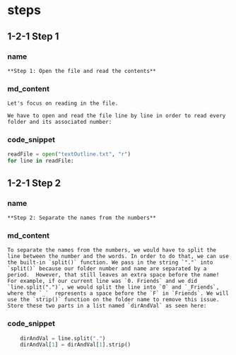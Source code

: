 <!--title={Parsing the File:Coding the Relationships Part 1}-->

<!--badges={Python:11,Algorithms:5}-->

<!--concepts={directedGraphs, introToGraphs, useOfGraphs}-->

# steps

## 1-2-1 Step 1

### name

```
**Step 1: Open the file and read the contents**
```

### md_content

```
Let's focus on reading in the file.

We have to open and read the file line by line in order to read every folder and its associated number:
```

### code_snippet

```python
readFile = open("textOutline.txt", "r")
for line in readFile:
```

## 1-2-1 Step 2

### name

```
**Step 2: Separate the names from the numbers**
```

### md_content

```
To separate the names from the numbers, we would have to split the line between the number and the words. In order to do that, we can use the built-in `split()` function. We pass in the string `"."` into `split()` because our folder number and name are separated by a period.  However, that still leaves an extra space before the name! For example, if our current line was `0. Friends` and we did `line.split(".")`, we would split the line into `0` and `_Friends`, where the `_`  represents a space before the `F` in `Friends`. We will use the `strip()` function on the folder name to remove this issue. Store these two parts in a list named `dirAndVal` as seen here:
```

### code_snippet

```python
	dirAndVal = line.split(".")
	dirAndVal[1] = dirAndVal[1].strip()
```

